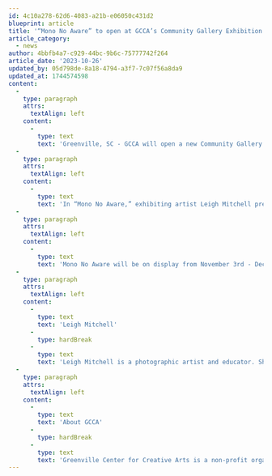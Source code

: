 ```yaml
---
id: 4c10a278-62d6-4083-a21b-e06050c431d2
blueprint: article
title: '“Mono No Aware” to open at GCCA’s Community Gallery Exhibition begins First Friday, November 3, 2023'
article_category:
  - news
author: 4bbfb4a7-c929-44bc-9b6c-75777742f264
article_date: '2023-10-26'
updated_by: 05d798de-8a18-4794-a3f7-7c07f56a8da9
updated_at: 1744574598
content:
  -
    type: paragraph
    attrs:
      textAlign: left
    content:
      -
        type: text
        text: 'Greenville, SC - GCCA will open a new Community Gallery exhibition, “Mono No Aware”, on First Friday, November 3rd from 6-9pm. ‘Mono No Aware,’ is a Japanese term meaning “beauty tinged with sadness.” More specifically, the term alludes to the bittersweet awareness that all things inevitably change form or come to an end. Both a deep ache and a deep appreciation accompany this awareness.'
  -
    type: paragraph
    attrs:
      textAlign: left
    content:
      -
        type: text
        text: 'In “Mono No Aware,” exhibiting artist Leigh Mitchell presents over 30 black & white photographs inspired by the ephemeral nature of things and relating to ideas of impermanence, reverence, beauty, and loss. Included in the exhibition are images that allude to feelings of vulnerability and loneliness as well as to the feelings of awe one can experience while marveling at nature’s various manifestations.  Underneath Mitchell’s personal associations and experiences is a deep concern for the damaging impact we are having on our environment. Mitchell’s work speaks to the tangled mess humanity and the earth are in and conveys an eerie sense of foreboding for what may lie ahead.'
  -
    type: paragraph
    attrs:
      textAlign: left
    content:
      -
        type: text
        text: 'Mono No Aware will be on display from November 3rd - December 20th, 2023 and admission is free during open business hours.'
  -
    type: paragraph
    attrs:
      textAlign: left
    content:
      -
        type: text
        text: 'Leigh Mitchell'
      -
        type: hardBreak
      -
        type: text
        text: 'Leigh Mitchell is a photographic artist and educator. She obtained a master’s degree in Studio Art from Western Carolina University, and she was a college instructor for twelve years, teaching Film Photography I and II, Digital Photography I and II, and Photography Appreciation. Her work has been exhibited in a variety of locations, including The Center for Fine Art Photography (Fort Collins, CO), The Asheville Area Arts Council (Asheville, NC), The SE Center for Photography (Greenville, SC), Rochester Contemporary Art Center (Rochester, NY), and The Asheville Art Museum. She was the juror for Knoxville Photo at the Emporium Center in 2018 in Knoxville, TN, was a Regional Scholastic Art Judge through the Asheville Art Museum in 2011, 2013, and 2018, and juried the Diverse Works exhibit at the YMI Cultural Center in Asheville, NC in 2015. Her sensibility is toward images that have a lyrical quality while, at the same time, are able to capture the tension and reality of life.'
  -
    type: paragraph
    attrs:
      textAlign: left
    content:
      -
        type: text
        text: 'About GCCA'
      -
        type: hardBreak
      -
        type: text
        text: 'Greenville Center for Creative Arts is a non-profit organization that aims to enrich the cultural fabric of the community through visual arts promotion, education, and inspiration. For more information, visit www.artcentergreenville.org, call 864-735-3948, or check out GCCA on Facebook (Greenville Center for Creative Arts) & Instagram (@artcentergvl).'
---
```

